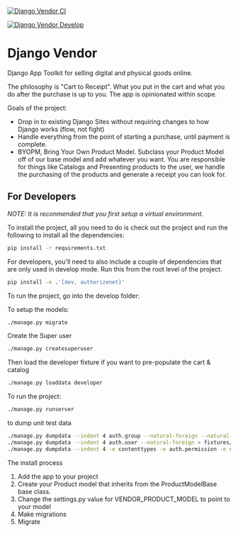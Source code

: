 [![Django Vendor CI](https://github.com/renderbox/django-vendor/actions/workflows/vendor_ci.yml/badge.svg)](https://github.com/renderbox/django-vendor/actions/workflows/vendor_ci.yml)

[![Django Vendor Develop](https://github.com/renderbox/django-vendor/actions/workflows/vendor_develop.yml/badge.svg)](https://github.com/renderbox/django-vendor/actions/workflows/vendor_develop.yml)

# Django Vendor

Django App Toolkit for selling digital and physical goods online.

The philosophy is "Cart to Receipt".  What you put in the cart and what you do after the purchase is up to you.  The app is opinionated within scope.

Goals of the project:
- Drop in to existing Django Sites without requiring changes to how Django works (flow, not fight)
- Handle everything from the point of starting a purchase, until payment is complete.
- BYOPM, Bring Your Own Product Model.  Subclass your Product Model off of our base model and add whatever you want.  You are responsible for things like Catalogs and Presenting products to the user, we handle the purchasing of the products and generate a receipt you can look for.


## For Developers

*NOTE: It is reconmended that you first setup a virtual environment.*

To install the project, all you need to do is check out the project and run the following to install all the dependencies:

```bash
pip install -r requirements.txt
```

For developers, you'll need to also include a couple of dependencies that are only used in develop mode.  Run this from the root level of the project.

```bash
pip install -e .'[dev, authorizenet]'
```

To run the project, go into the develop folder:

To setup the models:

```bash
./manage.py migrate
```


Create the Super user

```bash
./manage.py createsuperuser
```


Then load the developer fixture if you want to pre-populate the cart & catalog

```bash
./manage.py loaddata developer
```

To run the project:

```bash
./manage.py runserver
```


to dump unit test data

```bash
./manage.py dumpdata --indent 4 auth.group --natural-foreign --natural-primary > fixtures/group.json
./manage.py dumpdata --indent 4 auth.user --natural-foreign > fixtures/user.json
./manage.py dumpdata --indent 4 -e contenttypes -e auth.permission -e sessions -e admin.logentry -e account.emailaddress -e auth.group -e auth.user > fixtures/unit_test.json
```



The install process
1) Add the app to your project
2) Create your Product model that inherits from the ProductModelBase base class.
3) Change the settings.py value for VENDOR_PRODUCT_MODEL to point to your model
4) Make migrations
5) Migrate

